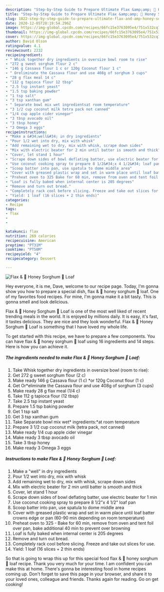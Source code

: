 ```yaml
---
description: "Step-by-Step Guide to Prepare Ultimate Flax &amp;amp; 🍯 Honey Sorghum 🍞 Loaf"
title: "Step-by-Step Guide to Prepare Ultimate Flax &amp;amp; 🍯 Honey Sorghum 🍞 Loaf"
slug: 1822-step-by-step-guide-to-prepare-ultimate-flax-and-amp-honey-sorghum-loaf
date: 2020-12-05T20:19:54.296Z
image: https://img-global.cpcdn.com/recipes/66fc15e3763095e4/751x532cq70/flax-🍯-honey-sorghum-🍞-loaf-recipe-main-photo.jpg
thumbnail: https://img-global.cpcdn.com/recipes/66fc15e3763095e4/751x532cq70/flax-🍯-honey-sorghum-🍞-loaf-recipe-main-photo.jpg
cover: https://img-global.cpcdn.com/recipes/66fc15e3763095e4/751x532cq70/flax-🍯-honey-sorghum-🍞-loaf-recipe-main-photo.jpg
author: David Olson
ratingvalue: 4.1
reviewcount: 2232
recipeingredient:
- " Whisk together dry ingredients in oversize bowl room to rise"
- "272 g sweet sorghum flour 2 c"
- "146 g Cassava flour 1 c or 120g Coconut flour 1 c"
- " Oreliminate the Cassava flour and use 408g of sorghum 3 cups"
- "28 g flax meal 14 c"
- "112 g tapioca flour 12 tbsp"
- "2.5 tsp instant yeast"
- "1.5 tsp baking powder"
- "1 tsp salt"
- "3 tsp xanthan gum"
- " Separate bowl mix wet ingredientsat room temperature"
- "3 1/2 cup coconut milk tetra pack not canned"
- "1/4 cup apple cider vinegar"
- "3 tbsp avocado oil"
- "3 tbsp honey"
- "3 Omega 3 eggs"
recipeinstructions:
- "Make a &#34;well&#34; in dry ingredients"
- "Pour 1/2 wet into dry, mix with whisk"
- "Add remaining wet to dry, mix with whisk, scrape down sides"
- "Mix with electric beater for 2 min until batter is smooth and thick"
- "Cover, let stand 1 hour"
- "Scrape down sides of bowl deflating batter, use electric beater for 1 min"
- "Use coconut cooking spray to prepare 8 1/2&#34;x 4 1/2&#34; loaf pan"
- "Scoop batter into pan, use spatula to dome middle area"
- "Cover with greased plastic wrap and set in warm place until loaf batter crowns edge or pan (60-90 min depending on room temperature)"
- "Preheat oven to 325 Bake for 60 min, remove from oven and tent foil over pan, bake additional 40 min to prevent over browning"
- "Loaf is fully baked when internal center is 205 degrees"
- "Remove and turn out bread."
- "Completely rack cool before slicing. Freeze and take out slices for use."
- "Yield: 1 loaf (16 slices + 2 thin ends)"
categories:
- Recipe
tags:
- flax
- 
- 

katakunci: flax   
nutrition: 269 calories
recipecuisine: American
preptime: "PT31M"
cooktime: "PT50M"
recipeyield: "4"
recipecategory: Dessert

---
```



![Flax &amp; 🍯 Honey Sorghum 🍞 Loaf](https://img-global.cpcdn.com/recipes/66fc15e3763095e4/751x532cq70/flax-🍯-honey-sorghum-🍞-loaf-recipe-main-photo.jpg)

Hey everyone, it is me, Dave, welcome to our recipe page. Today, I'm gonna show you how to prepare a special dish, flax &amp; 🍯 honey sorghum 🍞 loaf. One of my favorites food recipes. For mine, I'm gonna make it a bit tasty. This is gonna smell and look delicious.

Flax &amp; 🍯 Honey Sorghum 🍞 Loaf is one of the most well liked of recent trending meals in the world. It is enjoyed by millions daily. It is easy, it's fast, it tastes delicious. They are nice and they look wonderful. Flax &amp; 🍯 Honey Sorghum 🍞 Loaf is something that I have loved my whole life.




To get started with this recipe, we have to prepare a few components. You can have flax &amp; 🍯 honey sorghum 🍞 loaf using 16 ingredients and 14 steps. Here is how you can achieve it.

<!--inarticleads1-->

##### The ingredients needed to make Flax &amp; 🍯 Honey Sorghum 🍞 Loaf:

1. Take  Whisk together dry ingredients in oversize bowl (room to rise):
1. Get 272 g sweet sorghum flour (2 c)
1. Make ready 146 g Cassava flour (1 c) *or 120g Coconut flour (1 c)
1. Get  Or*eliminate the Cassava flour and use 408g of sorghum (3 cups)
1. Make ready 28 g flax meal (1/4 c)
1. Take 112 g tapioca flour (12 tbsp)
1. Take 2.5 tsp instant yeast
1. Prepare 1.5 tsp baking powder
1. Get 1 tsp salt
1. Get 3 tsp xanthan gum
1. Take  Separate bowl mix wet* ingredients:*at room temperature
1. Prepare 3 1/2 cup coconut milk (tetra pack, not canned)
1. Make ready 1/4 cup apple cider vinegar
1. Make ready 3 tbsp avocado oil
1. Take 3 tbsp honey
1. Make ready 3 Omega 3 eggs




<!--inarticleads2-->

##### Instructions to make Flax &amp; 🍯 Honey Sorghum 🍞 Loaf:

1. Make a &#34;well&#34; in dry ingredients
1. Pour 1/2 wet into dry, mix with whisk
1. Add remaining wet to dry, mix with whisk, scrape down sides
1. Mix with electric beater for 2 min until batter is smooth and thick
1. Cover, let stand 1 hour
1. Scrape down sides of bowl deflating batter, use electric beater for 1 min
1. Use coconut cooking spray to prepare 8 1/2&#34;x 4 1/2&#34; loaf pan
1. Scoop batter into pan, use spatula to dome middle area
1. Cover with greased plastic wrap and set in warm place until loaf batter crowns edge or pan (60-90 min depending on room temperature)
1. Preheat oven to 325 - Bake for 60 min, remove from oven and tent foil over pan, bake additional 40 min to prevent over browning
1. Loaf is fully baked when internal center is 205 degrees
1. Remove and turn out bread.
1. Completely rack cool before slicing. Freeze and take out slices for use.
1. Yield: 1 loaf (16 slices + 2 thin ends)




So that is going to wrap this up for this special food flax &amp; 🍯 honey sorghum 🍞 loaf recipe. Thank you very much for your time. I am confident you can make this at home. There's gonna be interesting food in home recipes coming up. Don't forget to save this page in your browser, and share it to your loved ones, colleague and friends. Thanks again for reading. Go on get cooking!
